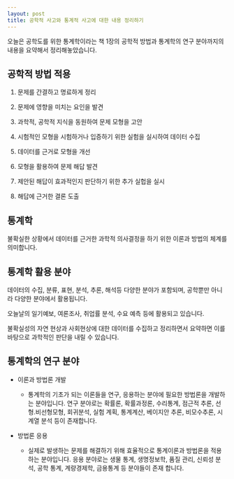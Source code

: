 ```yaml
---
layout: post
title: 공학적 사고와 통계적 사고에 대한 내용 정리하기
---
```


오늘은 공학도를 위한 통계학이라는 책 1장의 공학적 방법과 통계학의 연구 분야까지의 내용을 요약해서 정리해놓았습니다.

## 공학적 방법 적용

1. 문제를 간결하고 명료하게 정리

1. 문제에 영향을 미치는 요인을 발견

1. 과학적, 공학적 지식을 동원하여 문제 모형을 고안

1. 시험적인 모형을 시험하거나 입증하기 위한 실험을 실시하여 데이터 수집

1. 데이터를 근거로 모형을 개선

1. 모형을 활용하여 문제 해답 발견

1. 제안된 해답이 효과적인지 판단하기 위한 추가 실헙을 실시

1. 해답에 근거한 결론 도출

## 통계학

불확실한 상황에서 데이터를 근거한 과학적 의사결정을 하기 위한 이론과 방법의 체계를 의미합니다.

## 통계학 활용 분야

데이터의 수집, 분류, 표현, 분석, 추론, 해석등 다양한 분야가 포함되며, 공학뿐만 아니라 다양한 분야에서 활용됩니다.

오늘날의 일기예보, 여론조사, 취업률 분석, 수요 예측 등에 활용되고 있습니다.

불확실성의 자연 현상과 사회현상에 대한 데이터를 수집하고 정리하면서 요약하면 이를 바탕으로 과학적인 판단을 내릴 수 있습니다.

## 통계학의 연구 분야

* 이론과 방법론 개발
    *  통계학의 기초가 되는 이론들을 연구, 응용하는 분야에 필요한 방법론을 개발하는 분야입니다. 연구 분야로는 확률론, 확률과정론, 수리통계, 점근적 추론, 선형.비선형모형, 회귀분석, 실험 계획, 통계계산, 베이지안 추론, 비모수추론, 시계열 분석 등이 존재합니다.

* 방법론 응용
    * 실제로 발생하는 문제를 해결하기 위해 효율적으로 통계이론과 방법론을 적용하는 분야입니다. 응용 분야로는 생물 통계, 생명정보학, 품질 관리, 신뢰성 분석, 공학 통계, 계량경제학, 금용통계 등 분야들이 존재 합니다.